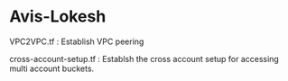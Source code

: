 # Avis-Lokesh
VPC2VPC.tf :
Establish VPC peering

cross-account-setup.tf :
Establsh the cross account setup for accessing multi account buckets.
